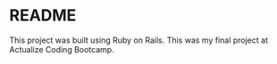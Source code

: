 # README

This project was built using Ruby on Rails. This was my final project at Actualize Coding Bootcamp. 
